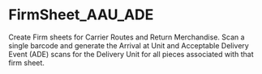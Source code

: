 # FirmSheet_AAU_ADE
Create Firm sheets for Carrier Routes and Return Merchandise. Scan a single barcode and generate the Arrival at Unit and Acceptable Delivery Event (ADE) scans for the Delivery Unit for all pieces associated with that firm sheet.
